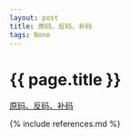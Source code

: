 ```yaml
---
layout: post
title: 原码、反码、补码
tags: None 
---
```


{{ page.title }}
================

[原码、反码、补码](http://www.zhihu.com/question/20159860)


{% include references.md %}
